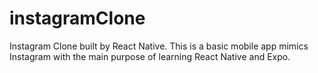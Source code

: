 # instagramClone
Instagram Clone built by React Native. This is a basic mobile app mimics Instagram with the main purpose of learning React Native and Expo.
